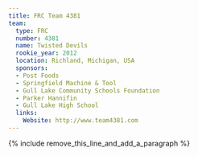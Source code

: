 ```yaml
---
title: FRC Team 4381
team:
  type: FRC
  number: 4381
  name: Twisted Devils
  rookie_year: 2012
  location: Richland, Michigan, USA
  sponsors:
  - Post Foods
  - Springfield Machine & Tool
  - Gull Lake Community Schools Foundation
  - Parker Hannifin
  - Gull Lake High School
  links:
    Website: http://www.team4381.com
---
```


{% include remove_this_line_and_add_a_paragraph %}